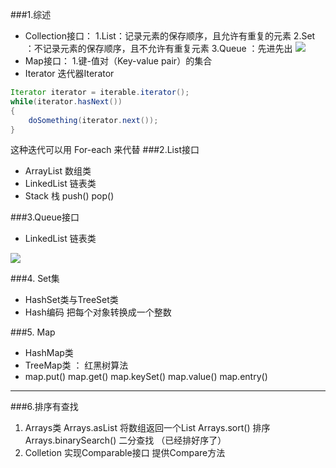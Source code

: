###1.综述
* Collection接口：
	1.List：记录元素的保存顺序，且允许有重复的元素
	2.Set ：不记录元素的保存顺序，且不允许有重复元素
	3.Queue ：先进先出
![](http://i.imgur.com/PjPix6K.png)
* Map接口：
	1.键-值对（Key-value pair）的集合
* Iterator
	迭代器Iterator

```java
Iterator iterator = iterable.iterator();
while(iterator.hasNext())
{
	doSomething(iterator.next());
}

```
这种迭代可以用 For-each 来代替
###2.List接口
* ArrayList 数组类
* LinkedList 链表类
* Stack 栈 push() pop()

###3.Queue接口
* LinkedList 链表类

![](http://i.imgur.com/NOqH6Lo.png)

###4. Set集
* HashSet类与TreeSet类
* Hash编码 把每个对象转换成一个整数

###5. Map
* HashMap类
* TreeMap类 ： 红黑树算法
* map.put()  map.get() 
	map.keySet() map.value() map.entry()

----------
###6.排序有查找


1. Arrays类
	Arrays.asList 将数组返回一个List
	Arrays.sort() 排序  
	Arrays.binarySearch() 二分查找 （已经排好序了）
2. Colletion
	实现Comparable接口
	提供Compare方法
